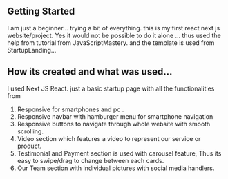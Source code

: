 ## Getting Started

I am just a beginner... trying a bit of everything. this is my first react next js website/project.
Yes it would not be possible to do it alone ... thus used the help from tutorial from
JavaScriptMastery. and the template is used from StartupLanding...

## How its created and what was used...

I used Next JS React. just a basic startup page with all the functionalities from
1. Responsive for smartphones and pc .
2. Responsive navbar with hamburger menu for smartphone navigation
3. Responsive buttons to navigate through whole website with smooth scrolling.
4. Video section which features a video to represent our service or product.
5. Testimonial and Payment section is used with carousel feature, Thus its easy to swipe/drag to change between each cards.
6. Our Team section with individual pictures with social media handlers.
